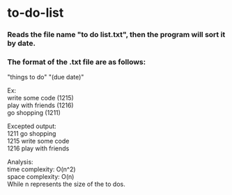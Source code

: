 # to-do-list  

### Reads the file name "to do list.txt", then the program will sort it by date.  
### The format of the .txt file are as follows:  

"things to do" "(due date)"  
  
Ex:  
write some code (1215)  
play with friends (1216)  
go shopping (1211)  

Excepted output:  
1211 go shopping  
1215 write some code  
1216 play with friends  
  
Analysis:  
time complexity: O(n^2)  
space complexity: O(n)  
While n represents the size of the to dos.
